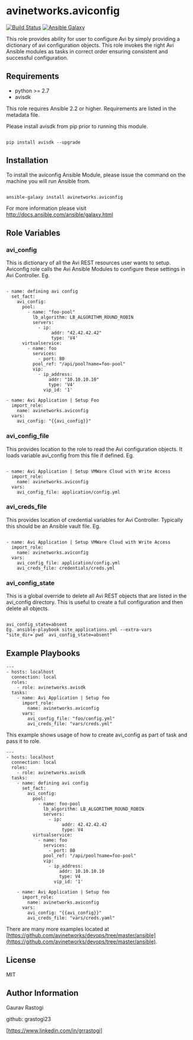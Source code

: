 # avinetworks.aviconfig

[![Build Status](https://travis-ci.org/avinetworks/ansible-role-aviconfig.svg?branch=master)](https://travis-ci.org/avinetworks/ansible-role-aviconfig)
[![Ansible Galaxy](https://img.shields.io/badge/galaxy-avinetworks.aviconfig-blue.svg)](https://galaxy.ansible.com/avinetworks/aviconfig/)


This role provides ability for user to configure Avi by simply providing a dictionary of avi configuration objects.
This role invokes the right Avi Ansible modules as tasks in correct order ensuring consistent and successful configuration.

## Requirements

 - python >= 2.7
 - avisdk

This role requires Ansible 2.2 or higher. Requirements are listed in the metadata file.

Please install avisdk from pip prior to running this module.
```

pip install avisdk --upgrade
```

## Installation

To install the aviconfig Ansible Module, please issue the command on the machine you will run Ansible from.
```

ansible-galaxy install avinetworks.aviconfig
```

For more information please visit http://docs.ansible.com/ansible/galaxy.html

## Role Variables

### avi_config ###
This is dictionary of all the Avi REST resources user wants to setup. Aviconfig role calls the Avi Ansible Modules to configure these settings in Avi Controller.
Eg.

```

- name: defining avi config
  set_fact:
    avi_config:
      pool:
        - name: "foo-pool"
          lb_algorithm: LB_ALGORITHM_ROUND_ROBIN
          servers:
            - ip:
                 addr: "42.42.42.42"
                 type: 'V4'
      virtualservice:
        - name: foo
          services:
            - port: 80
          pool_ref: "/api/pool?name=foo-pool"
          vip:
            - ip_address:
                addr: "10.10.10.10"
                type: 'V4'
              vip_id: '1'

- name: Avi Application | Setup Foo
  import_role:
    name: avinetworks.aviconfig
  vars:
    avi_config: "{{avi_config}}"
```

### avi_config_file ###
This provides location to the role to read the Avi configuration objects. It loads variable avi_config from this file if defined. Eg.

```

- name: Avi Application | Setup VMWare Cloud with Write Access
  import_role:
    name: avinetworks.aviconfig
  vars:
    avi_config_file: application/config.yml
```

### avi_creds_file ###
This provides location of credential variables for Avi Controller. Typically this should be an Ansible vault file.
Eg.

```

- name: Avi Application | Setup VMWare Cloud with Write Access
  import_role:
    name: avinetworks.aviconfig
  vars:
    avi_config_file: application/config.yml
    avi_creds_file: credentials/creds.yml
```


### avi_config_state ###
This is a global override to delete all Avi REST objects that are listed in the avi_config directory. This is useful to create a full configuration and then delete all objects.

```

avi_config_state=absent
Eg. ansible-playbook site_applications.yml --extra-vars "site_dir=`pwd` avi_config_state=absent"
```


## Example Playbooks

```
---
- hosts: localhost
  connection: local
  roles:
    - role: avinetworks.avisdk
  tasks:
    - name: Avi Application | Setup foo
      import_role:
        name: avinetworks.aviconfig
      vars:
        avi_config_file: "foo/config.yml"
        avi_creds_file: "vars/creds.yml"
```

This example shows usage of how to create avi_config as part of task and pass it to role.

```
---
- hosts: localhost
  connection: local
  roles:
    - role: avinetworks.avisdk
  tasks:
    - name: defining avi config
      set_fact:
        avi_config:
          pool:
            - name: foo-pool
              lb_algorithm: LB_ALGORITHM_ROUND_ROBIN
              servers:
                - ip:
                     addr: 42.42.42.42
                     type: V4
          virtualservice:
            - name: foo
              services:
                - port: 80
              pool_ref: "/api/pool?name=foo-pool"
              vip:
                - ip_address:
                    addr: 10.10.10.10
                    type: V4
                  vip_id: '1'

    - name: Avi Application | Setup foo
      import_role:
        name: avinetworks.aviconfig
      vars:
        avi_config: "{{avi_config}}"
        avi_creds_file: "vars/creds.yaml"
```

There are many more examples located at [https://github.com/avinetworks/devops/tree/master/ansible](https://github.com/avinetworks/devops/tree/master/ansible).

## License

MIT

## Author Information

Gaurav Rastogi

github: grastogi23

[https://www.linkedin.com/in/grrastogi]
